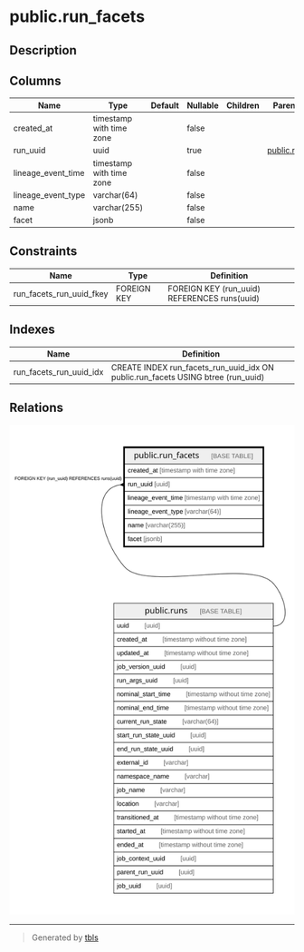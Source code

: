 # public.run_facets

## Description

## Columns

| Name | Type | Default | Nullable | Children | Parents | Comment |
| ---- | ---- | ------- | -------- | -------- | ------- | ------- |
| created_at | timestamp with time zone |  | false |  |  |  |
| run_uuid | uuid |  | true |  | [public.runs](public.runs.md) |  |
| lineage_event_time | timestamp with time zone |  | false |  |  |  |
| lineage_event_type | varchar(64) |  | false |  |  |  |
| name | varchar(255) |  | false |  |  |  |
| facet | jsonb |  | false |  |  |  |

## Constraints

| Name | Type | Definition |
| ---- | ---- | ---------- |
| run_facets_run_uuid_fkey | FOREIGN KEY | FOREIGN KEY (run_uuid) REFERENCES runs(uuid) |

## Indexes

| Name | Definition |
| ---- | ---------- |
| run_facets_run_uuid_idx | CREATE INDEX run_facets_run_uuid_idx ON public.run_facets USING btree (run_uuid) |

## Relations

![er](public.run_facets.svg)

---

> Generated by [tbls](https://github.com/k1LoW/tbls)
